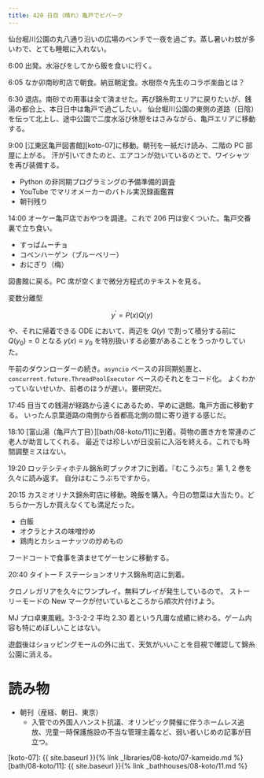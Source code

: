 ```yaml
---
title: 420 日目（晴れ）亀戸でビバーク
---
```


仙台堀川公園の丸八通り沿いの広場のベンチで一夜を過ごす。蒸し暑いわ蚊が多いわで、とても睡眠に入れない。

6:00 出発。水浴びをしてから飯を食いに行く。

6:05 なか卯南砂町店で朝食。納豆朝定食。水樹奈々先生のコラボ楽曲とは？

6:30 退店。南砂での用事は全て済ませた。再び錦糸町エリアに戻りたいが、銭湯の都合上、本日日中は亀戸で過ごしたい。
仙台堀川公園の東側の道路（日陰）を伝って北上し、途中公園で二度水浴び休憩をはさみながら、亀戸エリアに移動する。

9:00 [江東区亀戸図書館][koto-07]に移動。朝刊を一紙だけ読み、二階の PC 部屋に上がる。
汗が引いてきたのと、エアコンが効いているのとで、ワイシャツを再び装備する。

* Python の非同期プログラミングの予備準備的調査
* YouTube でマリオメーカーのバトル実況録画鑑賞
* 朝刊残り

14:00 オーケー亀戸店でおやつを調達。これで 206 円は安くついた。亀戸交番裏で立ち食い。
* すっぱムーチョ
* コペンハーゲン（ブルーベリー）
* おにぎり（梅）

図書館に戻る。PC 席が空くまで微分方程式のテキストを見る。

変数分離型

$$
y^\prime = P(x)Q(y)
$$

や、それに帰着できる ODE において、両辺を $Q(y)$ で割って積分する前に $Q(y_0) = 0$ となる
$y(x) \equiv y_0$ を特別扱いする必要があることをうっかりしていた。

午前のダウンローダーの続き。`asyncio` ベースの非同期処置と、`concurrent.future.ThreadPoolExecutor` ベースのそれとをコード化。
よくわかっていないせいか、前者のほうが遅い。要研究だ。

17:45 目当ての銭湯が経路から遠くにあるため、早めに退館。亀戸方面に移動する。
いったん京葉道路の南側から首都高北側の間に寄り道する感じだ。

18:10 [富山湯（亀戸六丁目）][bath/08-koto/11]に到着。荷物の置き方を常連のご老人が助言してくれる。
最近では珍しいが日没前に入浴を終える。これでも時間調整ミスはない。

19:20 ロッテシティホテル錦糸町ブックオフに到着。『むこうぶち』第 1, 2 巻を久々に読み返す。
自分はむこうぶちですから。

20:15 カスミオリナス錦糸町店に移動。晩飯を購入。今日の惣菜は大当たり。どちらか一方しか買えなくても満足だった。
* 白飯
* オクラとナスの味噌炒め
* 鶏肉とカシューナッツの炒めもの

フードコートで食事を済ませてゲーセンに移動する。

20:40 タイトー F ステーションオリナス錦糸町店に到着。

クロノレガリアを久々にワンプレイ。無料プレイが発生しているので。
ストーリーモードの New マークが付いているところから順次片付けよう。

MJ プロ卓東風戦。3-3-2-2 平均 2.30 着という凡庸な成績に終わる。ゲーム内容も特にめぼしいことはない。

遊戯後はショッピングモールの外に出て、天気がいいことを目視で確認して錦糸公園に消える。

# 読み物

* 朝刊（産経、朝日、東京）
  * 入管での外国人ハンスト抗議、オリンピック開催に伴うホームレス追放、児童一時保護施設の不当な管理主義など、弱い者いじめの記事が目立つ。

[koto-07]: {{ site.baseurl }}{% link _libraries/08-koto/07-kameido.md %}
[bath/08-koto/11]: {{ site.baseurl }}{% link _bathhouses/08-koto/11.md %}
